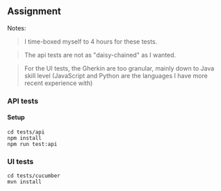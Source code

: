 ## Assignment

Notes: 
> I time-boxed myself to 4 hours for these tests. 

> The api tests are not as "daisy-chained" as I wanted. 

> For the UI tests, the Gherkin are too granular, mainly down to Java skill level (JavaScript and Python are the languages I have more recent experience with)

### API tests

#### Setup

```
cd tests/api
npm install
npm run test:api
```

### UI tests

```
cd tests/cucumber
mvn install
```
